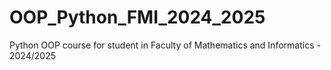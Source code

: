 # OOP_Python_FMI_2024_2025
Python OOP course for student in Faculty of Mathematics and Informatics - 2024/2025
